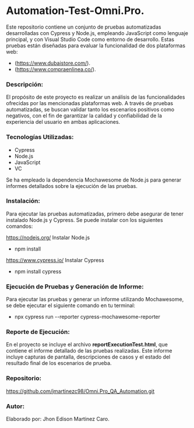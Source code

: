 # Automation-Test-Omni.Pro.
Este repositorio contiene un conjunto de pruebas automatizadas desarrolladas con Cypress y Node.js, empleando JavaScript como lenguaje principal, y con Visual Studio Code como entorno de desarrollo.  Estas pruebas están diseñadas para evaluar la funcionalidad de dos plataformas web:


- (https://www.dubaistore.com/).
- (https://www.compraenlinea.co/).

### Descripción:

El propósito de este proyecto es realizar un análisis de las funcionalidades ofrecidas por las mencionadas plataformas web. A través de pruebas automatizadas, se buscan validar tanto los escenarios positivos como negativos, con el fin de garantizar la calidad y confiabilidad de la experiencia del usuario en ambas aplicaciones.


### Tecnologías Utilizadas:
- Cypress
- Node.js
- JavaScript
- VC


Se ha empleado la dependencia Mochawesome de Node.js para generar informes detallados sobre la ejecución de las pruebas.


### Instalación:
Para ejecutar las pruebas automatizadas, primero debe asegurar de tener instalado Node.js y Cypress. Se puede instalar con los siguientes comandos:

https://nodejs.org/
Instalar Node.js
- npm install

https://www.cypress.io/
Instalar Cypress
- npm install cypress


### Ejecución de Pruebas y Generación de Informe:


Para ejecutar las pruebas y generar un informe utilizando Mochawesome, se debe ejecutar el siguiente comando en tu terminal:
- npx cypress run --reporter cypress-mochawesome-reporter


### Reporte de Ejecución:


En el proyecto se incluye el archivo **reportExecutionTest.html**, que contiene el informe detallado de las pruebas realizadas. Este informe incluye capturas de pantalla, descripciones de casos y el estado del resultado final de los escenarios de prueba.


### Repositorio:


https://github.com/jmartinezc98/Omni.Pro_QA_Automation.git


### Autor:


Elaborado por: Jhon Edison Martinez Caro.
